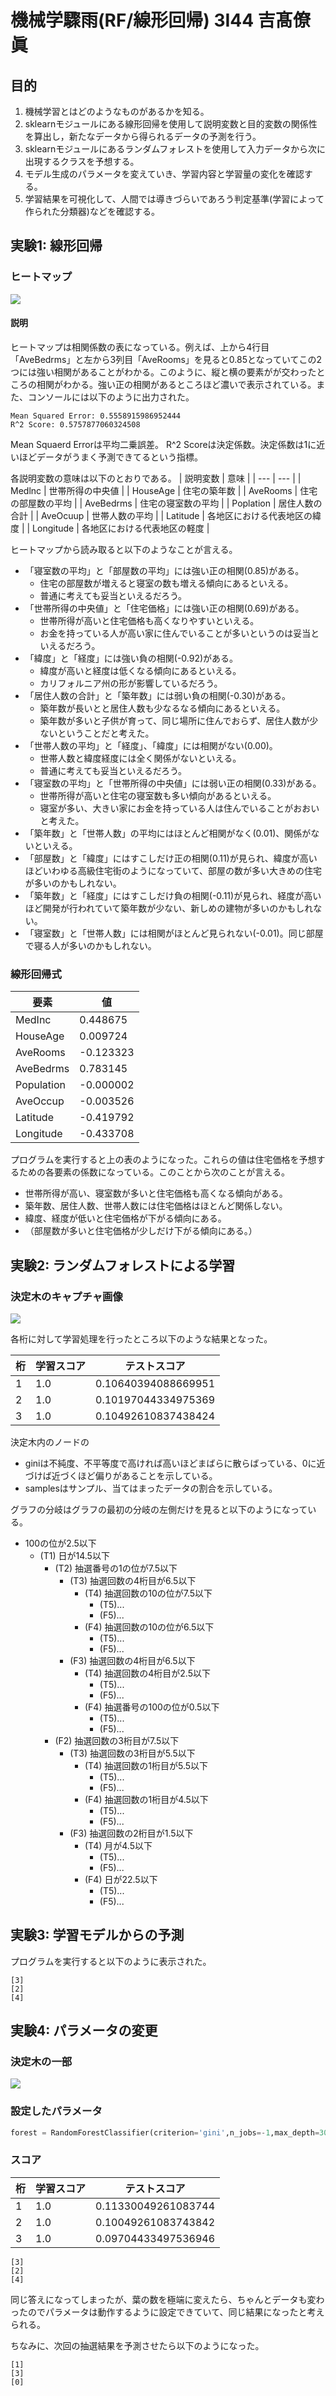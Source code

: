 # 機械学驟雨(RF/線形回帰) 3I44 吉髙僚眞

## 目的
1. 機械学習とはどのようなものがあるかを知る。
1. sklearnモジュールにある線形回帰を使用して説明変数と目的変数の関係性を算出し，新たなデータから得られるデータの予測を行う。
1. sklearnモジュールにあるランダムフォレストを使用して入力データから次に出現するクラスを予想する。
1. モデル生成のパラメータを変えていき、学習内容と学習量の変化を確認する。
1. 学習結果を可視化して、人間では導きづらいであろう判定基準(学習によって作られた分類器)などを確認する。

## 実験1: 線形回帰

### ヒートマップ
<img src="california_housing_heatmap.png">

#### 説明
ヒートマップは相関係数の表になっている。例えば、上から4行目「AveBedrms」と左から3列目「AveRooms」を見ると0.85となっていてこの2つには強い相関があることがわかる。このように、縦と横の要素がが交わったところの相関がわかる。強い正の相関があるところほど濃いで表示されている。また、コンソールには以下のように出力された。
```
Mean Squared Error: 0.5558915986952444
R^2 Score: 0.5757877060324508
```
Mean Squaerd Errorは平均二乗誤差。
R^2 Scoreは決定係数。決定係数は1に近いほどデータがうまく予測できてるという指標。

各説明変数の意味は以下のとおりである。
| 説明変数 | 意味 |
| --- | --- |
| Medlnc | 世帯所得の中央値 | 
| HouseAge | 住宅の築年数 |
| AveRooms | 住宅の部屋数の平均 |
| AveBedrms | 住宅の寝室数の平均 |
| Poplation	| 居住人数の合計 |
| AveOcuup | 世帯人数の平均 |
| Latitude | 各地区における代表地区の緯度 |
| Longitude | 各地区における代表地区の軽度 |

ヒートマップから読み取ると以下のようなことが言える。
* 「寝室数の平均」と「部屋数の平均」には強い正の相関(0.85)がある。
  * 住宅の部屋数が増えると寝室の数も増える傾向にあるといえる。
  * 普通に考えても妥当といえるだろう。
* 「世帯所得の中央値」と「住宅価格」には強い正の相関(0.69)がある。
  * 世帯所得が高いと住宅価格も高くなりやすいといえる。
  * お金を持っている人が高い家に住んでいることが多いというのは妥当といえるだろう。
* 「緯度」と「経度」には強い負の相関(-0.92)がある。
  * 緯度が高いと経度は低くなる傾向にあるといえる。
  * カリフォルニア州の形が影響しているだろう。
* 「居住人数の合計」と「築年数」には弱い負の相関(-0.30)がある。
  * 築年数が長いとと居住人数も少なるなる傾向にあるといえる。
  * 築年数が多いと子供が育って、同じ場所に住んでおらず、居住人数が少ないということだと考えた。
* 「世帯人数の平均」と「経度」、「緯度」には相関がない(0.00)。
  * 世帯人数と緯度経度には全く関係がないといえる。
  * 普通に考えても妥当といえるだろう。
* 「寝室数の平均」と「世帯所得の中央値」には弱い正の相関(0.33)がある。
  * 世帯所得が高いと住宅の寝室数も多い傾向があるといえる。
  * 寝室が多い、大きい家にお金を持っている人は住んでいることがおおいと考えた。
* 「築年数」と「世帯人数」の平均にはほとんど相関がなく(0.01)、関係がないといえる。
* 「部屋数」と「緯度」にはすこしだけ正の相関(0.11)が見られ、緯度が高いほどいわゆる高級住宅街のようになっていて、部屋の数が多い大きめの住宅が多いのかもしれない。
* 「築年数」と「経度」にはすこしだけ負の相関(-0.11)が見られ、経度が高いほど開発が行われていて築年数が少ない、新しめの建物が多いのかもしれない。
* 「寝室数」と「世帯人数」には相関がほとんど見られない(-0.01)。同じ部屋で寝る人が多いのかもしれない。
### 線形回帰式

| 要素 | 値 |
| --- | --- |
| MedInc   | 0.448675 |
| HouseAge | 0.009724 |
| AveRooms | -0.123323 |
| AveBedrms | 0.783145 |
| Population | -0.000002 |
| AveOccup | -0.003526 |
| Latitude | -0.419792 |
| Longitude | -0.433708 |

プログラムを実行すると上の表のようになった。これらの値は住宅価格を予想するための各要素の係数になっている。このことから次のことが言える。

* 世帯所得が高い、寝室数が多いと住宅価格も高くなる傾向がある。
* 築年数、居住人数、世帯人数には住宅価格はほとんど関係しない。
* 緯度、経度が低いと住宅価格が下がる傾向にある。
* （部屋数が多いと住宅価格が少しだけ下がる傾向にある。）


## 実験2: ランダムフォレストによる学習

### 決定木のキャプチャ画像

<img src="exp1.png">

各桁に対して学習処理を行ったところ以下のような結果となった。

| 桁 | 学習スコア | テストスコア |
| --- | --- | --- |
| 1 | 1.0 | 0.10640394088669951 |
| 2 | 1.0 | 0.10197044334975369 |
| 3 | 1.0 | 0.10492610837438424 | 

決定木内のノードの
* giniは不純度、不平等度で高ければ高いほどまばらに散らばっている、0に近づけば近づくほど偏りがあることを示している。
* samplesはサンプル、当てはまったデータの割合を示している。

グラフの分岐はグラフの最初の分岐の左側だけを見ると以下のようになっている。

* 100の位が2.5以下
  * (T1) 日が14.5以下
    * (T2) 抽選番号の1の位が7.5以下
      * (T3) 抽選回数の4桁目が6.5以下
        * (T4) 抽選回数の10の位が7.5以下
          * (T5)...
          * (F5)...
        * (F4) 抽選回数の10の位が6.5以下
          * (T5)...
          * (F5)...
      * (F3) 抽選回数の4桁目が6.5以下
        * (T4) 抽選回数の4桁目が2.5以下
          * (T5)...
          * (F5)...
        * (F4) 抽選番号の100の位が0.5以下
          * (T5)...
          * (F5)...
    * (F2) 抽選回数の3桁目が7.5以下
      * (T3) 抽選回数の3桁目が5.5以下
        * (T4) 抽選回数の1桁目が5.5以下
          * (T5)...
          * (F5)...
        * (F4) 抽選回数の1桁目が4.5以下
          * (T5)...
          * (F5)...
      * (F3) 抽選回数の2桁目が1.5以下
        * (T4) 月が4.5以下
          * (T5)...
          * (F5)...
        * (F4) 日が22.5以下
          * (T5)...
          * (F5)...


## 実験3: 学習モデルからの予測

プログラムを実行すると以下のように表示された。
```
[3]
[2]
[4]
```

## 実験4: パラメータの変更

### 決定木の一部

<img src="exp4.png">

### 設定したパラメータ
```python
forest = RandomForestClassifier(criterion='gini',n_jobs=-1,max_depth=300,n_estimators=300,bootstrap=True,min_samples_split=3)
```

### スコア
| 桁 | 学習スコア | テストスコア |
| --- | --- | --- |
| 1 | 1.0 | 0.11330049261083744 |
| 2 | 1.0 | 0.10049261083743842 |
| 3 | 1.0 | 0.09704433497536946 | 


```
[3]
[2]
[4]
```

同じ答えになってしまったが、葉の数を極端に変えたら、ちゃんとデータも変わったのでパラメータは動作するように設定できていて、同じ結果になったと考えられる。

ちなみに、次回の抽選結果を予測させたら以下のようになった。
```
[1]
[3]
[0]
```